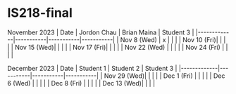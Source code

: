 # IS218-final
November 2023
| Date        | Jordon Chau | Brian Maina | Student 3 |
|-------------|-----------|-----------|-----------|
| Nov 8 (Wed) |     x      |           |           |
| Nov 10 (Fri)|           |           |           |
| Nov 15 (Wed)|           |           |           |
| Nov 17 (Fri)|           |           |           |
| Nov 22 (Wed) |          |           |           |  <!-- Skipped for Thanksgiving -->
| Nov 24 (Fri) |          |           |           |  <!-- Skipped for Thanksgiving -->

December 2023
| Date        | Student 1 | Student 2 | Student 3 |
|-------------|-----------|-----------|-----------|
| Nov 29 (Wed)|           |           |           |
| Dec 1 (Fri) |           |           |           |
| Dec 6 (Wed) |           |           |           |
| Dec 8 (Fri) |           |           |           |
| Dec 13 (Wed)|           |           |           |
